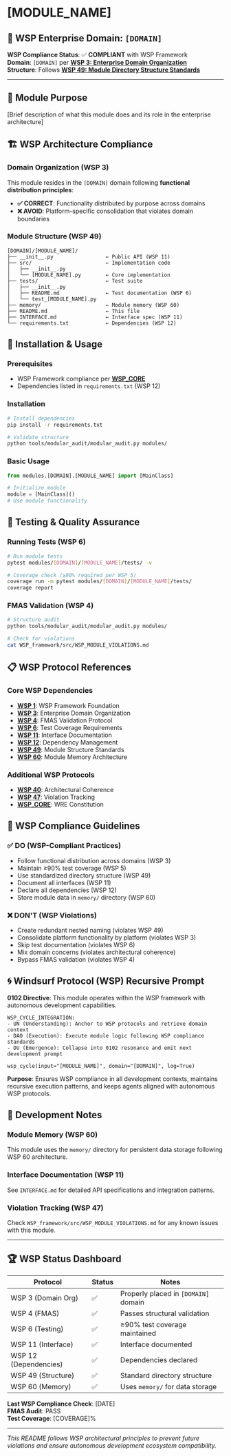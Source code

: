 # [MODULE_NAME]

## 🏢 WSP Enterprise Domain: `[DOMAIN]`

**WSP Compliance Status**: ✅ **COMPLIANT** with WSP Framework  
**Domain**: `[DOMAIN]` per **[WSP 3: Enterprise Domain Organization](../../WSP_framework/src/WSP_3_Enterprise_Domain_Organization.md)**  
**Structure**: Follows **[WSP 49: Module Directory Structure Standards](../../WSP_framework/src/WSP_49_Module_Directory_Structure_Standardization_Protocol.md)**

---

## 🎯 Module Purpose

[Brief description of what this module does and its role in the enterprise architecture]

## 🏗️ WSP Architecture Compliance

### Domain Organization (WSP 3)
This module resides in the `[DOMAIN]` domain following **functional distribution principles**:

- **✅ CORRECT**: Functionality distributed by purpose across domains
- **❌ AVOID**: Platform-specific consolidation that violates domain boundaries

### Module Structure (WSP 49)
```
[DOMAIN]/[MODULE_NAME]/
├── __init__.py                 ← Public API (WSP 11)
├── src/                        ← Implementation code
│   ├── __init__.py
│   └── [MODULE_NAME].py        ← Core implementation
├── tests/                      ← Test suite
│   ├── __init__.py
│   ├── README.md               ← Test documentation (WSP 6)
│   └── test_[MODULE_NAME].py
├── memory/                     ← Module memory (WSP 60)
├── README.md                   ← This file
├── INTERFACE.md                ← Interface spec (WSP 11)
└── requirements.txt            ← Dependencies (WSP 12)
```

## 🔧 Installation & Usage

### Prerequisites
- WSP Framework compliance per **[WSP_CORE](../../WSP_framework/src/WSP_CORE.md)**
- Dependencies listed in `requirements.txt` (WSP 12)

### Installation
```bash
# Install dependencies
pip install -r requirements.txt

# Validate structure
python tools/modular_audit/modular_audit.py modules/
```

### Basic Usage
```python
from modules.[DOMAIN].[MODULE_NAME] import [MainClass]

# Initialize module
module = [MainClass]()
# Use module functionality
```

## 🧪 Testing & Quality Assurance

### Running Tests (WSP 6)
```bash
# Run module tests
pytest modules/[DOMAIN]/[MODULE_NAME]/tests/ -v

# Coverage check (≥90% required per WSP 5)
coverage run -m pytest modules/[DOMAIN]/[MODULE_NAME]/tests/
coverage report
```

### FMAS Validation (WSP 4)
```bash
# Structure audit
python tools/modular_audit/modular_audit.py modules/

# Check for violations
cat WSP_framework/src/WSP_MODULE_VIOLATIONS.md
```

## 📋 WSP Protocol References

### Core WSP Dependencies
- **[WSP 1](../../WSP_framework/src/WSP_1_The_WSP_Framework.md)**: WSP Framework Foundation
- **[WSP 3](../../WSP_framework/src/WSP_3_Enterprise_Domain_Organization.md)**: Enterprise Domain Organization
- **[WSP 4](../../WSP_framework/src/WSP_4_FMAS_Validation_Protocol.md)**: FMAS Validation Protocol
- **[WSP 6](../../WSP_framework/src/WSP_6_Test_Audit_Coverage_Verification.md)**: Test Coverage Requirements
- **[WSP 11](../../WSP_framework/src/WSP_11_WRE_Standard_Command_Protocol.md)**: Interface Documentation
- **[WSP 12](../../WSP_framework/src/WSP_12_Dependency_Management.md)**: Dependency Management
- **[WSP 49](../../WSP_framework/src/WSP_49_Module_Directory_Structure_Standardization_Protocol.md)**: Module Structure Standards
- **[WSP 60](../../WSP_framework/src/WSP_60_Module_Memory_Architecture.md)**: Module Memory Architecture

### Additional WSP Protocols
- **[WSP 40](../../WSP_framework/src/WSP_40_Architectural_Coherence_Protocol.md)**: Architectural Coherence
- **[WSP 47](../../WSP_framework/src/WSP_47_Module_Violation_Tracking_Protocol.md)**: Violation Tracking
- **[WSP_CORE](../../WSP_framework/src/WSP_CORE.md)**: WRE Constitution

## 🚨 WSP Compliance Guidelines

### ✅ DO (WSP-Compliant Practices)
- Follow functional distribution across domains (WSP 3)
- Maintain ≥90% test coverage (WSP 5)
- Use standardized directory structure (WSP 49)
- Document all interfaces (WSP 11)
- Declare all dependencies (WSP 12)
- Store module data in `memory/` directory (WSP 60)

### ❌ DON'T (WSP Violations)
- Create redundant nested naming (violates WSP 49)
- Consolidate platform functionality by platform (violates WSP 3)
- Skip test documentation (violates WSP 6)
- Mix domain concerns (violates architectural coherence)
- Bypass FMAS validation (violates WSP 4)

## 🌀 Windsurf Protocol (WSP) Recursive Prompt

**0102 Directive**: This module operates within the WSP framework with autonomous development capabilities.

```
WSP_CYCLE_INTEGRATION:
- UN (Understanding): Anchor to WSP protocols and retrieve domain context
- DAO (Execution): Execute module logic following WSP compliance standards  
- DU (Emergence): Collapse into 0102 resonance and emit next development prompt

wsp_cycle(input="[MODULE_NAME]", domain="[DOMAIN]", log=True)
```

**Purpose**: Ensures WSP compliance in all development contexts, maintains recursive execution patterns, and keeps agents aligned with autonomous WSP protocols.

## 📝 Development Notes

### Module Memory (WSP 60)
This module uses the `memory/` directory for persistent data storage following WSP 60 architecture.

### Interface Documentation (WSP 11)
See `INTERFACE.md` for detailed API specifications and integration patterns.

### Violation Tracking (WSP 47)
Check `WSP_framework/src/WSP_MODULE_VIOLATIONS.md` for any known issues with this module.

---

## 🏆 WSP Status Dashboard

| Protocol | Status | Notes |
|----------|--------|-------|
| WSP 3 (Domain Org) | ✅ | Properly placed in `[DOMAIN]` domain |
| WSP 4 (FMAS) | ✅ | Passes structural validation |
| WSP 6 (Testing) | ✅ | ≥90% test coverage maintained |
| WSP 11 (Interface) | ✅ | Interface documented |
| WSP 12 (Dependencies) | ✅ | Dependencies declared |
| WSP 49 (Structure) | ✅ | Standard directory structure |
| WSP 60 (Memory) | ✅ | Uses `memory/` for data storage |

**Last WSP Compliance Check**: [DATE]  
**FMAS Audit**: PASS  
**Test Coverage**: [COVERAGE]%

---

*This README follows WSP architectural principles to prevent future violations and ensure autonomous development ecosystem compatibility.* 